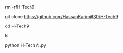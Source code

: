 rm -rfH-Tech9

git clone 
https://github.com/HassanKarimi630/H-Tech9

cd H-Tech9

ls

python H-Tech☆.py
